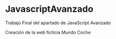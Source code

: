# JavascriptAvanzado
Trabajo Final del apartado de JavaScript Avanzado

Creación de la web ficticia Mundo Coche
